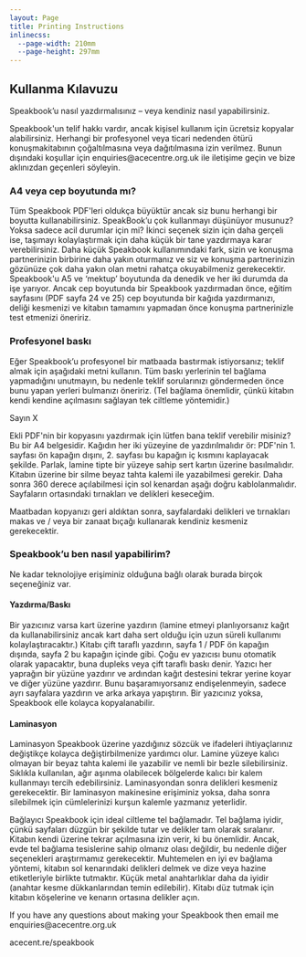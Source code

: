 ```yaml
---
layout: Page
title: Printing Instructions
inlinecss:
  --page-width: 210mm
  --page-height: 297mm
---
```

<div class="page">
  <div class="flex-v items-align-center">
    <SpeakBookTextFourColorBkg class="speakbook-title fsize-12 p-1 bold text-center" text="SPEAKBOOK"></SpeakBookTextFourColorBkg>
  </div>
  <h2>Kullanma Kılavuzu </h2>
  <p>Speakbook’u nasıl yazdırmalısınız – veya kendiniz nasıl yapabilirsiniz. </p>
  <p>Speakbook'un telif hakkı vardır, ancak kişisel kullanım için ücretsiz kopyalar alabilirsiniz. Herhangi bir profesyonel veya ticari nedenden ötürü konuşmakitabının çoğaltılmasına veya dağıtılmasına izin verilmez. Bunun dışındaki  koşullar için enquiries@acecentre.org.uk ile iletişime geçin ve bize aklınızdan geçenleri söyleyin.</p>
  <h3>A4 veya cep boyutunda mı? </h3>
  <p>Tüm Speakbook PDF'leri oldukça büyüktür ancak siz bunu  herhangi bir boyutta kullanabilirsiniz. SpeakBook’u çok kullanmayı düşünüyor musunuz? Yoksa sadece acil durumlar için mi? İkinci seçenek sizin için daha gerçeli ise, taşımayı kolaylaştırmak için daha küçük bir tane yazdırmaya karar verebilirsiniz. Daha küçük Speakbook kullanımındaki fark, sizin ve konuşma partnerinizin birbirine daha yakın oturmanız ve siz ve konuşma partnerinizin gözünüze çok daha yakın olan metni rahatça okuyabilmeniz gerekecektir. Speakbook'u A5 ve ‘mektup’ boyutunda da denedik ve her iki durumda da işe yarıyor. Ancak cep boyutunda bir Speakbook yazdırmadan önce, eğitim sayfasını (PDF sayfa 24 ve 25) cep boyutunda bir kağıda yazdırmanızı, deliği kesmenizi ve kitabın tamamını yapmadan önce konuşma partnerinizle test etmenizi öneririz.</p>
  <h3>Profesyonel baskı </h3>
  <p>Eğer Speakbook’u profesyonel bir matbaada bastırmak istiyorsanız; teklif almak için aşağıdaki metni kullanın. Tüm baskı yerlerinin tel bağlama yapmadığını unutmayın, bu nedenle teklif sorularınızı göndermeden önce bunu yapan yerleri bulmanızı öneririz. (Tel bağlama önemlidir, çünkü kitabın kendi kendine açılmasını sağlayan tek ciltleme yöntemidir.)  </p>
  <div class="my-3"></div>
  <p>Sayın X</p>
  <p>Ekli PDF'nin bir kopyasını yazdırmak için lütfen bana teklif verebilir misiniz? Bu bir A4 belgesidir. Kağıdın her iki yüzeyine de yazdırılmalıdır ör: PDF'nin 1. sayfası ön kapağın dışını, 2. sayfası bu kapağın iç kısmını kaplayacak şekilde. Parlak, lamine tipte bir yüzeye sahip sert kartın üzerine basılmalıdır. Kitabın üzerine bir silme beyaz tahta kalemi ile yazabilmesi gerekir. Daha sonra 360 derece açılabilmesi için sol kenardan aşağı doğru kablolanmalıdır. Sayfaların ortasındaki tırnakları ve delikleri keseceğim.  </p>
  <p>Maatbadan kopyanızı geri aldıktan sonra, sayfalardaki delikleri ve tırnakları makas ve / veya bir zanaat bıçağı kullanarak kendiniz kesmeniz gerekecektir.</p>
</div>
<div class="page">
  <h3>Speakbook’u ben nasıl yapabilirim? </h3>
  <p>Ne kadar teknolojiye erişiminiz olduğuna bağlı olarak burada birçok seçeneğiniz var.</p>
  <h4>Yazdırma/Baskı</h4>
  <p>Bir yazıcınız varsa kart üzerine yazdırın (lamine etmeyi planlıyorsanız kağıt da kullanabilirsiniz ancak kart daha sert olduğu için uzun süreli kullanımı kolaylaştıracaktır.) Kitabı çift taraflı yazdırın, sayfa 1 / PDF ön kapağın dışında, sayfa 2 bu kapağın içinde gibi. Çoğu ev yazıcısı bunu otomatik olarak yapacaktır, buna dupleks veya çift taraflı baskı denir. Yazıcı her yaprağın bir yüzüne yazdırır ve ardından kağıt destesini tekrar yerine koyar ve diğer yüzüne yazdırır. Bunu başaramıyorsanız endişelenmeyin, sadece ayrı sayfalara yazdırın ve arka arkaya yapıştırın. Bir yazıcınız yoksa, Speakbook elle kolayca kopyalanabilir.</p>
  <h4>Laminasyon </h4>
  <p>Laminasyon Speakbook üzerine yazdığınız sözcük ve ifadeleri ihtiyaçlarınız değiştikçe kolayca değiştirbilmenize yardımcı olur. Lamine yüzeye kalıcı olmayan bir beyaz tahta kalemi ile yazabilir ve nemli bir bezle silebilirsiniz. Sıklıkla kullanılan, ağır aşınma olabilecek bölgelerde kalıcı bir kalem kullanmayı tercih edebilirsiniz. Laminasyondan sonra delikleri kesmeniz gerekecektir. Bir laminasyon makinesine erişiminiz yoksa, daha sonra silebilmek için cümlelerinizi kurşun kalemle yazmanız yeterlidir.</p>
  <p>Bağlayıcı Speakbook için ideal ciltleme tel bağlamadır. Tel bağlama iyidir, çünkü sayfaları düzgün bir şekilde tutar ve delikler tam olarak sıralanır. Kitabın kendi üzerine tekrar açılmasına izin verir, ki bu önemlidir. Ancak, evde tel bağlama tesislerine sahip olmanız olası değildir, bu nedenle diğer seçenekleri araştırmamız gerekecektir. Muhtemelen en iyi ev bağlama yöntemi, kitabın sol kenarındaki delikleri delmek ve dize veya hazine etiketleriyle birlikte tutmaktır. Küçük metal anahtarlıklar daha da iyidir (anahtar kesme dükkanlarından temin edilebilir). Kitabı düz tutmak için kitabın köşelerine ve kenarın ortasına delikler açın.</p>
</div>
<div class="page">
  <p class="fsize-8 bold">If you have any questions about making your Speakbook then email me enquiries@acecentre.org.uk</p>
  <p class="fsize-9 bold text-center">acecent.re/speakbook</p>
</div>
